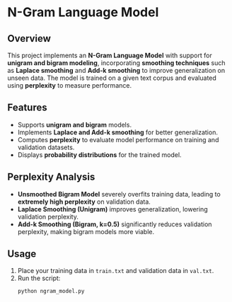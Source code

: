 # **N-Gram Language Model**

## **Overview**
This project implements an **N-Gram Language Model** with support for **unigram and bigram modeling**, incorporating **smoothing techniques** such as **Laplace smoothing** and **Add-k smoothing** to improve generalization on unseen data. The model is trained on a given text corpus and evaluated using **perplexity** to measure performance.

## **Features**
- Supports **unigram and bigram** models.
- Implements **Laplace and Add-k smoothing** for better generalization.
- Computes **perplexity** to evaluate model performance on training and validation datasets.
- Displays **probability distributions** for the trained model.

## **Perplexity Analysis**
- **Unsmoothed Bigram Model** severely overfits training data, leading to **extremely high perplexity** on validation data.
- **Laplace Smoothing (Unigram)** improves generalization, lowering validation perplexity.
- **Add-k Smoothing (Bigram, k=0.5)** significantly reduces validation perplexity, making bigram models more viable.

## **Usage**
1. Place your training data in `train.txt` and validation data in `val.txt`.
2. Run the script:
   ```bash
   python ngram_model.py
